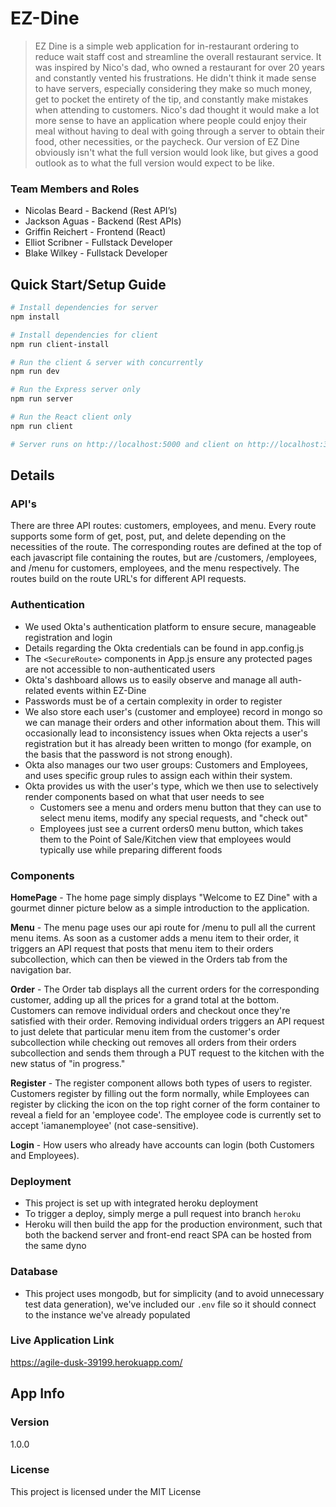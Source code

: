 # EZ-Dine

> EZ Dine is a simple web application for in-restaurant ordering to reduce wait staff cost and streamline the overall restaurant service. It was inspired by Nico's dad, who owned a restaurant for over 20 years and constantly vented his frustrations. He didn't think it made sense to have servers, especially considering they make so much money, get to pocket the entirety of the tip, and constantly make mistakes when attending to customers. Nico's dad thought it would make a lot more sense to have an application where people could enjoy their meal without having to deal with going through a server to obtain their food, other necessities, or the paycheck. Our version of EZ Dine obviously isn't what the full version would look like, but gives a good outlook as to what the full version would expect to be like.

### Team Members and Roles
- Nicolas Beard - Backend (Rest API’s)
- Jackson Aguas - Backend (Rest APIs)
- Griffin Reichert - Frontend (React)
- Elliot Scribner - Fullstack Developer 
- Blake Wilkey - Fullstack Developer

## Quick Start/Setup Guide

``` bash
# Install dependencies for server
npm install

# Install dependencies for client
npm run client-install

# Run the client & server with concurrently
npm run dev

# Run the Express server only
npm run server

# Run the React client only
npm run client

# Server runs on http://localhost:5000 and client on http://localhost:3000
```

## Details

### API's
There are three API routes: customers, employees, and menu. Every route supports some form of get, post, put, and delete depending on the necessities of the route. The corresponding routes are defined at the top of each javascript file containing the routes, but are /customers, /employees, and /menu for customers, employees, and the menu respectively. The routes build on the route URL's for different API requests.

### Authentication
- We used Okta's authentication platform to ensure secure, manageable registration and login
- Details regarding the Okta credentials can be found in app.config.js
- The `<SecureRoute>` components in App.js ensure any protected pages are not accessible to non-authenticated users
- Okta's dashboard allows us to easily observe and manage all auth-related events within EZ-Dine
- Passwords must be of a certain complexity in order to register
- We also store each user's (customer and employee) record in mongo so we can manage their orders and other information about them. This will occasionally lead to inconsistency issues when Okta rejects a user's registration but it has already been written to mongo (for example, on the basis that the password is not strong enough).
- Okta also manages our two user groups: Customers and Employees, and uses specific group rules to assign each within their system.
- Okta provides us with the user's type, which we then use to selectively render components based on what that user needs to see
    - Customers see a menu and orders menu button that they can use to select menu items, modify any special requests, and "check out"
    - Employees just see a current orders0 menu button, which takes them to the Point of Sale/Kitchen view that employees would typically use while preparing different foods 

### Components
**HomePage** - The home page simply displays "Welcome to EZ Dine" with a gourmet dinner picture below as a simple introduction to the application.

**Menu** - The menu page uses our api route for /menu to pull all the current menu items. As soon as a customer adds a menu item to their order, it triggers an API request that posts that menu item to their orders subcollection, which can then be viewed in the Orders tab from the navigation bar.

**Order** - The Order tab displays all the current orders for the corresponding customer, adding up all the prices for a grand total at the bottom. Customers can remove individual orders and checkout once they're satisfied with their order. Removing individual orders triggers an API request to just delete that particular menu item from the customer's order subcollection while checking out removes all orders from their orders subcollection and sends them through a PUT request to the kitchen with the new status of "in progress."

**Register** - The register component allows both types of users to register. Customers register by filling out the form normally, while Employees can register by clicking the icon on the top right corner of the form container to reveal a field for an 'employee code'. The employee code is currently set to accept 'iamanemployee' (not case-sensitive). 

**Login** - How users who already have accounts can login (both Customers and Employees).

### Deployment
- This project is set up with integrated heroku deployment
- To trigger a deploy, simply merge a pull request into branch `heroku`
- Heroku will then build the app for the production environment, such that both the backend server and front-end react SPA can be hosted from the same dyno

### Database
- This project uses mongodb, but for simplicity (and to avoid unnecessary test data generation), we've included our `.env` file so it should connect to the instance we've already populated

### Live Application Link
https://agile-dusk-39199.herokuapp.com/

## App Info
### Version

1.0.0

### License

This project is licensed under the MIT License
